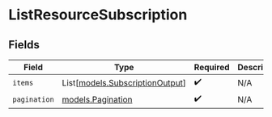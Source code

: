 # ListResourceSubscription


## Fields

| Field                                                              | Type                                                               | Required                                                           | Description                                                        |
| ------------------------------------------------------------------ | ------------------------------------------------------------------ | ------------------------------------------------------------------ | ------------------------------------------------------------------ |
| `items`                                                            | List[[models.SubscriptionOutput](../models/subscriptionoutput.md)] | :heavy_check_mark:                                                 | N/A                                                                |
| `pagination`                                                       | [models.Pagination](../models/pagination.md)                       | :heavy_check_mark:                                                 | N/A                                                                |